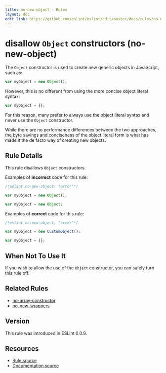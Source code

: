 ```yaml
---
title: no-new-object - Rules
layout: doc
edit_link: https://github.com/eslint/eslint/edit/master/docs/rules/no-new-object.md
---
```

<!-- Note: No pull requests accepted for this file. See README.md in the root directory for details. -->

# disallow `Object` constructors (no-new-object)

The `Object` constructor is used to create new generic objects in JavaScript, such as:

```js
var myObject = new Object();
```

However, this is no different from using the more concise object literal syntax:

```js
var myObject = {};
```

For this reason, many prefer to always use the object literal syntax and never use the `Object` constructor.

While there are no performance differences between the two approaches, the byte savings and conciseness of the object literal form is what has made it the de facto way of creating new objects.

## Rule Details

This rule disallows `Object` constructors.

Examples of **incorrect** code for this rule:

```js
/*eslint no-new-object: "error"*/

var myObject = new Object();

var myObject = new Object;
```

Examples of **correct** code for this rule:

```js
/*eslint no-new-object: "error"*/

var myObject = new CustomObject();

var myObject = {};
```

## When Not To Use It

If you wish to allow the use of the `Object` constructor, you can safely turn this rule off.

## Related Rules

* [no-array-constructor](no-array-constructor)
* [no-new-wrappers](no-new-wrappers)

## Version

This rule was introduced in ESLint 0.0.9.

## Resources

* [Rule source](https://github.com/eslint/eslint/tree/master/lib/rules/no-new-object.js)
* [Documentation source](https://github.com/eslint/eslint/tree/master/docs/rules/no-new-object.md)
